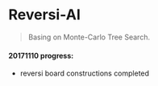 # Reversi-AI
>  Basing on Monte-Carlo Tree Search.

#### 20171110 progress:

* reversi board constructions completed